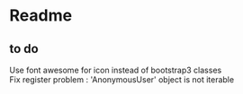 # Readme
## to do
Use font awesome for icon instead of bootstrap3 classes  
Fix register problem : 'AnonymousUser' object is not iterable